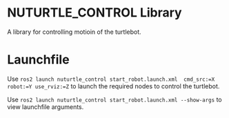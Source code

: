# NUTURTLE_CONTROL Library
A library for controlling motioin of the turtlebot.

# Launchfile
Use `ros2 launch nuturtle_control start_robot.launch.xml  cmd_src:=X robot:=Y use_rviz:=Z`
to launch the required nodes to control the turtlebot.

Use `ros2 launch nuturtle_control start_robot.launch.xml --show-args` to view launchfile arguments.
